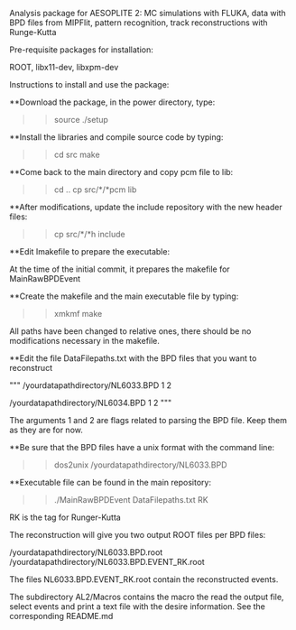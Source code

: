  Analysis package for AESOPLITE 2: MC simulations with FLUKA, data with BPD files from MIPFlit, pattern recognition, track reconstructions with Runge-Kutta

Pre-requisite packages for installation:

ROOT, libx11-dev, libxpm-dev

Instructions to install and use the package:

**Download the package, in the power directory, type:

>>source ./setup

**Install the libraries and compile source code by typing:

>>cd src
>>make

**Come back to the main directory and copy pcm file to lib:

>>cd ..
>>cp src/*/*pcm lib

**After modifications, update the include repository with the new header files:

>>cp src/*/*h include


**Edit Imakefile to prepare the executable:

At the time of the initial commit, it prepares the makefile for MainRawBPDEvent

**Create the makefile and the main executable file by typing:

>>xmkmf
>>make

All paths have been changed to relative ones, there should be no modifications necessary in the makefile.

**Edit the file DataFilepaths.txt with the BPD files that you want to reconstruct

"""
/yourdatapathdirectory/NL6033.BPD 1 2

/yourdatapathdirectory/NL6034.BPD 1 2
"""

The arguments 1 and 2 are flags related to parsing the BPD file. Keep them as they are for now. 

**Be sure that the BPD files have a unix format with the command line:

>>dos2unix /yourdatapathdirectory/NL6033.BPD

**Executable file can be found in the main repository:

>>./MainRawBPDEvent DataFilepaths.txt RK

RK is the tag for Runger-Kutta

The reconstruction will give you two output ROOT files per BPD files:

/yourdatapathdirectory/NL6033.BPD.root
/yourdatapathdirectory/NL6033.BPD.EVENT_RK.root

The files NL6033.BPD.EVENT_RK.root contain the reconstructed events.


The subdirectory AL2/Macros contains the macro the read the output file, select events and print a text file with the desire information.
See the corresponding README.md




